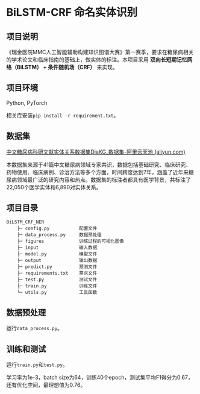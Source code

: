 <h1>BiLSTM-CRF 命名实体识别</h1>
<h2>项目说明</h2>

《瑞金医院MMC人工智能辅助构建知识图谱大赛》第一赛季，要求在糖尿病相关的学术论文和临床指南的基础上，做实体的标注。本项目采用 <b>双向长短期记忆网络（BiLSTM） + 条件随机场（CRF）</b> 来实现。

<h2>项目环境</h2>

Python, PyTorch

相关库安装`pip install -r requirement.txt`。

<h2>数据集</h2>

[中文糖尿病科研文献实体关系数据集DiaKG_数据集-阿里云天池 (aliyun.com)](https://tianchi.aliyun.com/dataset/88836)

本数据集来源于41篇中文糖尿病领域专家共识，数据包括基础研究、临床研究、药物使用、临床病例、诊治方法等多个方面，时间跨度达到7年，涵盖了近年来糖尿病领域最广泛的研究内容和热点。数据集的标注者都具有医学背景，共标注了22,050个医学实体和6,890对实体关系。

<h2>项目目录</h2>

```
BiLSTM_CRF_NER
    ├─ config.py           配置文件
    ├─ data_process.py     数据预处理
    ├─ figures             训练过程的可视化图像
    ├─ input               输入数据
    ├─ model.py            模型文件
    ├─ output              输出数据
    ├─ predict.py          预测文件
    ├─ requirements.txt    需求文件
    ├─ test.py             测试文件
    ├─ train.py            训练文件
    └─ utils.py            工具函数
```

<h2>数据预处理</h2>

运行`data_process.py`。

<h2>训练和测试</h2>

运行`train.py`和`test.py`。

学习率为1e-3，batch size为64，训练40个epoch，测试集平均F1得分为0.67，还有优化空间，最理想值为0.76。
